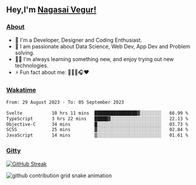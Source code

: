 ## Hey,I'm [Nagasai Vegur!](https://nsvegur.vercel.app/)

### [About](https://nsvegur.me/)

- 🔭 I'm a Developer, Designer and Coding Enthusiast.
- 🎲 I am passionate about Data Science, Web Dev, App Dev and Problem solving. 
- 👨‍💻 I'm always learning something new, and enjoy trying out new technologies.
- ⚡ Fun fact about me: 👨🏻‍💻🎧♥️

### [Wakatime](https://wakatime.com/@NSVegur)

<!--START_SECTION:waka-->

```txt
From: 29 August 2023 - To: 05 September 2023

Svelte           10 hrs 11 mins  ████████████████▓░░░░░░░░   66.99 %
TypeScript       3 hrs 22 mins   █████▓░░░░░░░░░░░░░░░░░░░   22.13 %
Objective-C      34 mins         █░░░░░░░░░░░░░░░░░░░░░░░░   03.73 %
SCSS             25 mins         ▓░░░░░░░░░░░░░░░░░░░░░░░░   02.84 %
JavaScript       14 mins         ▒░░░░░░░░░░░░░░░░░░░░░░░░   01.61 %
```

<!--END_SECTION:waka-->

### [Gitty](https://github.com/NSVEGUR?tab=repositories)

[![GitHub Streak](https://github-readme-streak-stats.herokuapp.com?user=NSVEGUR&theme=dark&hide_border=true&date_format=M%20j%5B%2C%20Y%5D&ring=57A6FF&fire=57A6FF&currStreakLabel=57A6FF&background=0F1017)]('https://github.com/NSVEGUR')

![github contribution grid snake animation](https://raw.githubusercontent.com/NSVEGUR/NSVEGUR/output/github-contribution-grid-snake.svg)
